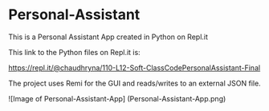# Personal-Assistant
This is a Personal Assistant App created in Python on Repl.it

This link to the Python files on Repl.it is:

https://repl.it/@chaudhryna/110-L12-Soft-ClassCodePersonalAssistant-Final

The project uses Remi for the GUI and reads/writes to an external JSON file.


![Image of Personal-Assistant-App]
(Personal-Assistant-App.png)
